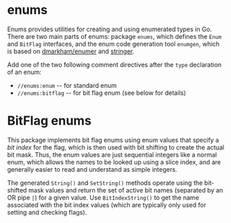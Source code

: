 # enums

Enums provides utilities for creating and using enumerated types in Go. There are two main parts of enums: package `enums`, which defines the `Enum` and `BitFlag` interfaces, and the enum code generation tool `enumgen`, which is based on [dmarkham/enumer](https://github.com/dmarkham/enumer) and [stringer](https://pkg.go.dev/golang.org/x/tools/cmd/stringer).

Add one of the two following comment directives after the `type` declaration of an enum:
* `//enums:enum` -- for standard enum
* `//enums:bitflag` -- for bit flag enum (see below for details)


# BitFlag enums

This package implements bit flag enums using enum values that specify a _bit index_ for the flag, which is then used with bit shifting to create the actual bit mask.  Thus, the enum values are just sequential integers like a normal enum, which allows the names to be looked up using a slice index, and are generally easier to read and understand as simple integers.

The generated `String()` and `SetString()` methods operate using the bit-shifted mask values and return the set of active bit names (separated by an OR pipe `|`) for a given value.  Use `BitIndexString()` to get the name associated with the bit index values (which are typically only used for setting and checking flags).


